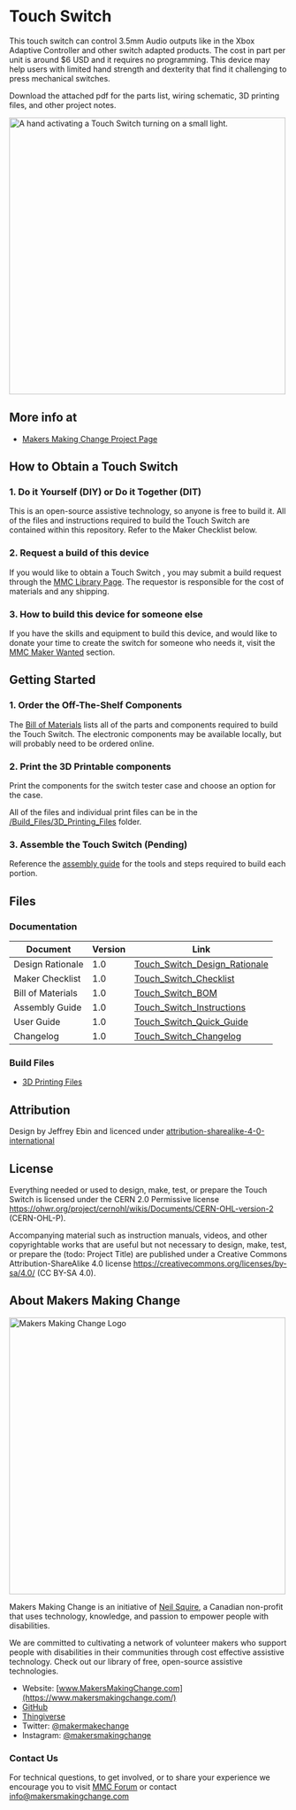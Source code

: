 <!--- 
Open Source Assistive Technology: GitHub Readme Template
 --->

<!---
INSTRUCTIONS
This is a markdown template for creating the README.md file in a GitHub repository. This file is rendered and displayed automatically when someone visits the repository.

This document includes helper text that will not be displayed when rendered. Any text between the less-than sign + exclamation mark + three hyphen-minus (<!---) and matching three hyphen-minus + greater-than sign will not be displayed. This helper text can be deleted once the corresponding section is completed.

 --->
 
 <!--- 
TITLE
Should match the name of the GitHub repository. Choose something descriptive rather than whimsical. 
 --->
 # Touch Switch

<!--- 
SUMMARY
A brief summary of the project. What it does, who it is for, how much it costs.
 --->
This touch switch can control 3.5mm Audio outputs like in the Xbox Adaptive Controller and other switch adapted products. The cost in part per unit is around $6 USD and it requires no programming. This device may help users with limited hand strength and dexterity that find it challenging to press mechanical switches. 

Download the attached pdf for the parts list, wiring schematic, 3D printing files, and other project notes.

<!--- 
PHOTO

 --->
<img src="Photos/Touch Switch.png" width="500" alt="A hand activating a Touch Switch turning on a small light.">

## More info at
<!--- 
 - [Makers Making Change Forum Thread](https://makersmakingchange.com/forum/topic/single-row-playing-cards-holder/) 
 --->
 - [Makers Making Change Project Page](https://makersmakingchange.com/project/touch-switch/)
 
 
## How to Obtain a Touch Switch
### 1. Do it Yourself (DIY) or Do it Together (DIT)

This is an open-source assistive technology, so anyone is free to build it. All of the files and instructions required to build the Touch Switch are contained within this repository. Refer to the Maker Checklist below.

### 2. Request a build of this device

If you would like to obtain a Touch Switch , you may submit a build request through the [MMC Library Page](https://makersmakingchange.com/project/touch-switch/). The requestor is responsible for the cost of materials and any shipping.

### 3. How to build this device for someone else

If you have the skills and equipment to build this device, and would like to donate your time to create the switch for someone who needs it, visit the [MMC Maker Wanted](https://makersmakingchange.com/maker-wanted/) section.


## Getting Started
<!--- 
Include an overall idea of what major steps are required to build the device.
 --->

### 1. Order the Off-The-Shelf Components
The [Bill of Materials](/Documentation/Touch_Switch_BOM.xlsx) lists all of the parts and components required to build the Touch Switch. The electronic components may be available locally, but will probably need to be ordered online. 

### 2. Print the 3D Printable components
Print the components for the switch tester case and choose an option for the case.

All of the files and individual print files can be in the [/Build_Files/3D_Printing_Files](/Build_Files/3D_Printing_Files/) folder.

### 3. Assemble the Touch Switch (Pending)
Reference the [assembly guide](/Documentation/Touch_Switch_Assembly_Guide.pdf) for the tools and steps required to build each portion.

## Files
<!---
FILES
This section includes all the information and files required to build and modify the device, including documentation, design files, and build files. 
--->

### Documentation
<!---
DOCUMENTATION

--->
| Document | Version | Link |
|----------|---------|------|
| Design Rationale     | 1.0 | [Touch_Switch_Design_Rationale](/Documentation/Touch_Switch_Design_Rationale.pdf) |
| Maker Checklist      | 1.0 | [Touch_Switch_Checklist](/Documentation/Touch_Switch_Maker_Checklist.pdf) |
| Bill of Materials    | 1.0 | [Touch_Switch_BOM](/Documentation/Touch_Switch_BOM.xlsx) |
| Assembly Guide       | 1.0 | [Touch_Switch_Instructions](/Documentation/Touch_Switch_Assembly_Guide.pdf) |
| User Guide           | 1.0 | [Touch_Switch_Quick_Guide](/Documentation/Touch_Switch_User_Guide.pdf)           |
| Changelog            | 1.0 | [Touch_Switch_Changelog](/Documentation/Touch_Switch_Changelog.pdf)               |

<!---
### Design Files (Pending)
--->

<!---
DESIGN FILES
If possible, include a copy of original design files to facilitate easy editing and customization.
--->

<!---
 - [CAD Files](/Design_Files/CAD)
--->

### Build Files
<!---
BUILD FILES
This section i
--->
 - [3D Printing Files](/Build_Files/3D_Printing_Files)

## Attribution
<!---
ATTRIBUTION
Include any information related to the development of the design. This may include who identified the initial challenge, who contributed to the design
--->

Design by Jeffrey Ebin and licenced under [attribution-sharealike-4-0-international](https://creativecommons.org/licenses/by-sa/4.0/)



## License
<!---
LICENSE
Choose an appropriate license. We recommend an open-source hardware compatible license.
--->
Everything needed or used to design, make, test, or prepare the Touch Switch is licensed under the CERN 2.0 Permissive license <https://ohwr.org/project/cernohl/wikis/Documents/CERN-OHL-version-2> (CERN-OHL-P).

Accompanying material such as instruction manuals, videos, and other copyrightable works that are useful but not necessary to design, make, test, or prepare the (todo: Project Title) are published under a Creative Commons Attribution-ShareAlike 4.0 license <https://creativecommons.org/licenses/by-sa/4.0/> (CC BY-SA 4.0).




## About Makers Making Change
<img src="https://www.makersmakingchange.com/wp-content/uploads/logo/mmc_logo.svg" width="500" alt="Makers Making Change Logo">

Makers Making Change is an initiative of [Neil Squire](https://www.neilsquire.ca/), a Canadian non-profit that uses technology, knowledge, and passion to empower people with disabilities.

We are committed to cultivating a network of volunteer makers who support people with disabilities in their communities through cost effective assistive technology. Check out our library of free, open-source assistive technologies.

 - Website: [www.MakersMakingChange.com](https://www.makersmakingchange.com/)
 - [GitHub](https://github.com/makersmakingchange)
 - [Thingiverse](https://www.thingiverse.com/makersmakingchange/about)
 - Twitter: [@makermakechange](https://twitter.com/makermakechange)
 - Instagram: [@makersmakingchange](https://www.instagram.com/makersmakingchange)

### Contact Us
For technical questions, to get involved, or to share your experience we encourage you to visit [MMC Forum](https://forum.makersmakingchange.com) or contact info@makersmakingchange.com
